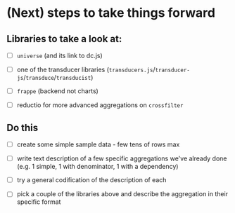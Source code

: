 # (Next) steps to take things forward

## Libraries to take a look at: 

* [ ]  `universe` (and its link to dc.js)
* [ ]  one of the transducer libraries (`transducers.js`/`transducer-js`/`transduce`/`transducist`)
* [ ]  `frappe` (backend not charts)
* [ ]  reductio for more advanced aggregations on `crossfilter`


## Do this

* [ ]  create some simple sample data - few tens of rows max
* [ ]  write text description of a few specific aggregations we've already done (e.g. 1 simple, 1 with denominator, 1 with a dependency)
* [ ]  try a general codification of the description of each
* [ ]  pick a couple of the libraries above and describe the aggregation in their specific format


